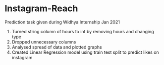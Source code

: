 # Instagram-Reach
Prediction task given during Widhya Internship Jan 2021
1. Turned string column of hours to int by removing hours and changing type
2. Dropped unnecessary columns
3. Analysed spread of data and plotted graphs
4. Created Linear Regression model using train test split to predict likes on instagram
